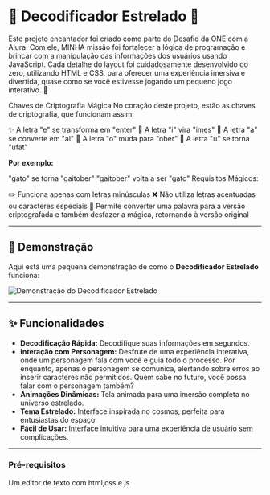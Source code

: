 # 🌟 Decodificador Estrelado 🌌

Este projeto encantador foi criado como parte do Desafio da ONE com a Alura. Com ele, MINHA missão foi fortalecer a lógica de programação e brincar com a manipulação das informações dos usuários usando JavaScript. Cada detalhe do layout foi cuidadosamente desenvolvido do zero, utilizando HTML e CSS, para oferecer uma experiência imersiva e divertida, quase como se você estivesse jogando um pequeno jogo interativo. 🌟

Chaves de Criptografia Mágica
No coração deste projeto, estão as chaves de criptografia, que funcionam assim:

✨ A letra "e" se transforma em "enter"
🌟 A letra "i" vira "imes"
💫 A letra "a" se converte em "ai"
🌙 A letra "o" muda para "ober"
🌠 A letra "u" se torna "ufat"

**Por exemplo:**

"gato" se torna "gaitober"
"gaitober" volta a ser "gato"
Requisitos Mágicos:

✏️ Funciona apenas com letras minúsculas
❌ Não utiliza letras acentuadas ou caracteres especiais
🔄 Permite converter uma palavra para a versão criptografada e também desfazer a mágica, retornando à versão original

---

## 🎥 Demonstração

Aqui está uma pequena demonstração de como o **Decodificador Estrelado** funciona:

![Demonstração do Decodificador Estrelado](assets/gifProjeto.gif)

---

## ✨ Funcionalidades

- **Decodificação Rápida:** Decodifique suas informações em segundos.
- **Interação com Personagem:** Desfrute de uma experiência interativa, onde um personagem fala com você e guia todo o processo. Por enquanto, apenas o personagem se comunica, alertando sobre erros ao inserir caracteres não permitidos. Quem sabe no futuro, você possa falar com o personagem também?
- **Animações Dinâmicas:** Tela animada para uma imersão completa no universo estrelado.
- **Tema Estrelado:** Interface inspirada no cosmos, perfeita para entusiastas do espaço.
- **Fácil de Usar:** Interface intuitiva para uma experiência de usuário sem complicações.

---


### Pré-requisitos

Um editor de texto com html,css e js


